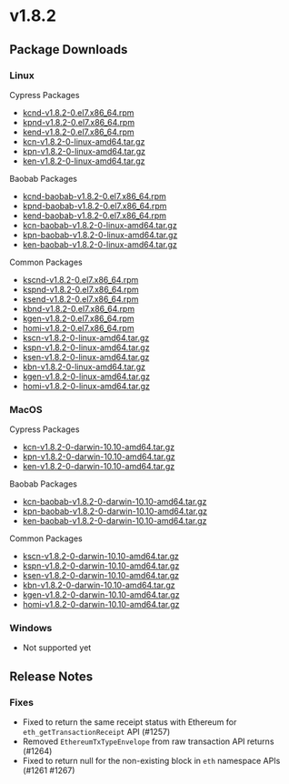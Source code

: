 # v1.8.2

## Package Downloads <a href="#package-downloads" id="package-downloads"></a>

### Linux <a href="#linux" id="linux"></a>

Cypress Packages

* [kcnd-v1.8.2-0.el7.x86\_64.rpm](https://packages.klaytn.net/klaytn/v1.8.2/kcnd-v1.8.2-0.el7.x86\_64.rpm)
* [kpnd-v1.8.2-0.el7.x86\_64.rpm](https://packages.klaytn.net/klaytn/v1.8.2/kpnd-v1.8.2-0.el7.x86\_64.rpm)
* [kend-v1.8.2-0.el7.x86\_64.rpm](https://packages.klaytn.net/klaytn/v1.8.2/kend-v1.8.2-0.el7.x86\_64.rpm)
* [kcn-v1.8.2-0-linux-amd64.tar.gz](https://packages.klaytn.net/klaytn/v1.8.2/kcn-v1.8.2-0-linux-amd64.tar.gz)
* [kpn-v1.8.2-0-linux-amd64.tar.gz](https://packages.klaytn.net/klaytn/v1.8.2/kpn-v1.8.2-0-linux-amd64.tar.gz)
* [ken-v1.8.2-0-linux-amd64.tar.gz](https://packages.klaytn.net/klaytn/v1.8.2/ken-v1.8.2-0-linux-amd64.tar.gz)

Baobab Packages

* [kcnd-baobab-v1.8.2-0.el7.x86\_64.rpm](https://packages.klaytn.net/klaytn/v1.8.2/kcnd-baobab-v1.8.2-0.el7.x86\_64.rpm)
* [kpnd-baobab-v1.8.2-0.el7.x86\_64.rpm](https://packages.klaytn.net/klaytn/v1.8.2/kpnd-baobab-v1.8.2-0.el7.x86\_64.rpm)
* [kend-baobab-v1.8.2-0.el7.x86\_64.rpm](https://packages.klaytn.net/klaytn/v1.8.2/kend-baobab-v1.8.2-0.el7.x86\_64.rpm)
* [kcn-baobab-v1.8.2-0-linux-amd64.tar.gz](https://packages.klaytn.net/klaytn/v1.8.2/kcn-baobab-v1.8.2-0-linux-amd64.tar.gz)
* [kpn-baobab-v1.8.2-0-linux-amd64.tar.gz](https://packages.klaytn.net/klaytn/v1.8.2/kpn-baobab-v1.8.2-0-linux-amd64.tar.gz)
* [ken-baobab-v1.8.2-0-linux-amd64.tar.gz](https://packages.klaytn.net/klaytn/v1.8.2/ken-baobab-v1.8.2-0-linux-amd64.tar.gz)

Common Packages

* [kscnd-v1.8.2-0.el7.x86\_64.rpm](https://packages.klaytn.net/klaytn/v1.8.2/kscnd-v1.8.2-0.el7.x86\_64.rpm)
* [kspnd-v1.8.2-0.el7.x86\_64.rpm](https://packages.klaytn.net/klaytn/v1.8.2/kspnd-v1.8.2-0.el7.x86\_64.rpm)
* [ksend-v1.8.2-0.el7.x86\_64.rpm](https://packages.klaytn.net/klaytn/v1.8.2/ksend-v1.8.2-0.el7.x86\_64.rpm)
* [kbnd-v1.8.2-0.el7.x86\_64.rpm](https://packages.klaytn.net/klaytn/v1.8.2/kbnd-v1.8.2-0.el7.x86\_64.rpm)
* [kgen-v1.8.2-0.el7.x86\_64.rpm](https://packages.klaytn.net/klaytn/v1.8.2/kgen-v1.8.2-0.el7.x86\_64.rpm)
* [homi-v1.8.2-0.el7.x86\_64.rpm](https://packages.klaytn.net/klaytn/v1.8.2/homi-v1.8.2-0.el7.x86\_64.rpm)
* [kscn-v1.8.2-0-linux-amd64.tar.gz](https://packages.klaytn.net/klaytn/v1.8.2/kscn-v1.8.2-0-linux-amd64.tar.gz)
* [kspn-v1.8.2-0-linux-amd64.tar.gz](https://packages.klaytn.net/klaytn/v1.8.2/kspn-v1.8.2-0-linux-amd64.tar.gz)
* [ksen-v1.8.2-0-linux-amd64.tar.gz](https://packages.klaytn.net/klaytn/v1.8.2/ksen-v1.8.2-0-linux-amd64.tar.gz)
* [kbn-v1.8.2-0-linux-amd64.tar.gz](https://packages.klaytn.net/klaytn/v1.8.2/kbn-v1.8.2-0-linux-amd64.tar.gz)
* [kgen-v1.8.2-0-linux-amd64.tar.gz](https://packages.klaytn.net/klaytn/v1.8.2/kgen-v1.8.2-0-linux-amd64.tar.gz)
* [homi-v1.8.2-0-linux-amd64.tar.gz](https://packages.klaytn.net/klaytn/v1.8.2/homi-v1.8.2-0-linux-amd64.tar.gz)

### MacOS <a href="#macos" id="macos"></a>

Cypress Packages

* [kcn-v1.8.2-0-darwin-10.10-amd64.tar.gz](https://packages.klaytn.net/klaytn/v1.8.2/kcn-v1.8.2-0-darwin-10.10-amd64.tar.gz)
* [kpn-v1.8.2-0-darwin-10.10-amd64.tar.gz](https://packages.klaytn.net/klaytn/v1.8.2/kpn-v1.8.2-0-darwin-10.10-amd64.tar.gz)
* [ken-v1.8.2-0-darwin-10.10-amd64.tar.gz](https://packages.klaytn.net/klaytn/v1.8.2/ken-v1.8.2-0-darwin-10.10-amd64.tar.gz)

Baobab Packages

* [kcn-baobab-v1.8.2-0-darwin-10.10-amd64.tar.gz](https://packages.klaytn.net/klaytn/v1.8.2/kcn-baobab-v1.8.2-0-darwin-10.10-amd64.tar.gz)
* [kpn-baobab-v1.8.2-0-darwin-10.10-amd64.tar.gz](https://packages.klaytn.net/klaytn/v1.8.2/kpn-baobab-v1.8.2-0-darwin-10.10-amd64.tar.gz)
* [ken-baobab-v1.8.2-0-darwin-10.10-amd64.tar.gz](https://packages.klaytn.net/klaytn/v1.8.2/ken-baobab-v1.8.2-0-darwin-10.10-amd64.tar.gz)

Common Packages

* [kscn-v1.8.2-0-darwin-10.10-amd64.tar.gz](https://packages.klaytn.net/klaytn/v1.8.2/kscn-v1.8.2-0-darwin-10.10-amd64.tar.gz)
* [kspn-v1.8.2-0-darwin-10.10-amd64.tar.gz](https://packages.klaytn.net/klaytn/v1.8.2/kspn-v1.8.2-0-darwin-10.10-amd64.tar.gz)
* [ksen-v1.8.2-0-darwin-10.10-amd64.tar.gz](https://packages.klaytn.net/klaytn/v1.8.2/ksen-v1.8.2-0-darwin-10.10-amd64.tar.gz)
* [kbn-v1.8.2-0-darwin-10.10-amd64.tar.gz](https://packages.klaytn.net/klaytn/v1.8.2/kbn-v1.8.2-0-darwin-10.10-amd64.tar.gz)
* [kgen-v1.8.2-0-darwin-10.10-amd64.tar.gz](https://packages.klaytn.net/klaytn/v1.8.2/kgen-v1.8.2-0-darwin-10.10-amd64.tar.gz)
* [homi-v1.8.2-0-darwin-10.10-amd64.tar.gz](https://packages.klaytn.net/klaytn/v1.8.2/homi-v1.8.2-0-darwin-10.10-amd64.tar.gz)

### Windows <a href="#windows" id="windows"></a>

* Not supported yet

## Release Notes <a href="#release-notes" id="release-notes"></a>

### Fixes

* Fixed to return the same receipt status with Ethereum for `eth_getTransactionReceipt` API (#1257)
* Removed `EthereumTxTypeEnvelope` from raw transaction API returns (#1264)
* Fixed to return null for the non-existing block in `eth` namespace APIs (#1261 #1267)
